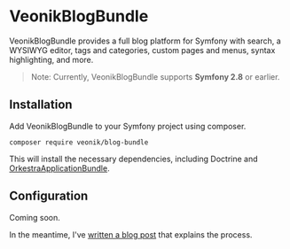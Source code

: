 VeonikBlogBundle
================

VeonikBlogBundle provides a full blog platform for Symfony with search, a WYSIWYG editor, tags and categories, custom pages and menus, syntax highlighting, and more.

> Note: Currently, VeonikBlogBundle supports **Symfony 2.8** or earlier.

Installation
------------

Add VeonikBlogBundle to your Symfony project using composer.

```
composer require veonik/blog-bundle
```

This will install the necessary dependencies, including Doctrine and [OrkestraApplicationBundle](https://github.com/orkestra/OrkestraApplicationBundle).

Configuration
-------------

Coming soon.

In the meantime, I've [written a blog post](https://tylersommer.com/use-veonikblogbundle-as-a-wordpress-replacement) that explains the process.